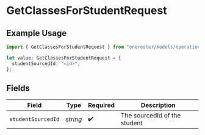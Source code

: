 # GetClassesForStudentRequest

## Example Usage

```typescript
import { GetClassesForStudentRequest } from "oneroster/models/operations";

let value: GetClassesForStudentRequest = {
  studentSourcedId: "<id>",
};
```

## Fields

| Field                        | Type                         | Required                     | Description                  |
| ---------------------------- | ---------------------------- | ---------------------------- | ---------------------------- |
| `studentSourcedId`           | *string*                     | :heavy_check_mark:           | The sourcedId of the student |